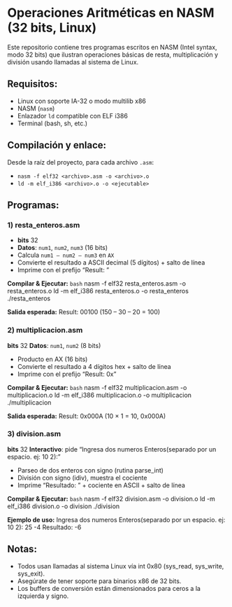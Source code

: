 # Operaciones Aritméticas en NASM (32 bits, Linux)

Este repositorio contiene tres programas escritos en NASM (Intel syntax, modo 32 bits) que ilustran operaciones básicas de resta, multiplicación y división usando llamadas al sistema de Linux.

## Requisitos:
- Linux con soporte IA-32 o modo multilib x86
- NASM (`nasm`)
- Enlazador `ld` compatible con ELF i386
- Terminal (bash, sh, etc.)

## Compilación y enlace:

Desde la raíz del proyecto, para cada archivo `.asm`:
- `nasm -f elf32 <archivo>.asm -o <archivo>.o`
- `ld -m elf_i386 <archivo>.o -o <ejecutable>`

## Programas:

### 1) resta_enteros.asm
- **bits** 32
- **Datos**: `num1`, `num2`, `num3` (16 bits)
- Calcula `num1 – num2 – num3` en `AX`
- Convierte el resultado a ASCII decimal (5 dígitos) + salto de línea
- Imprime con el prefijo “Result: ”

**Compilar & Ejecutar:**
```bash```
nasm -f elf32 resta_enteros.asm -o resta_enteros.o
ld -m elf_i386 resta_enteros.o -o resta_enteros
./resta_enteros

**Salida esperada:**
Result: 00100
(150 – 30 – 20 = 100)

### 2) multiplicacion.asm
**bits** 32
**Datos**: `num1`, `num2` (8 bits)
- Producto en AX (16 bits)
- Convierte el resultado a 4 dígitos hex + salto de línea
- Imprime con el prefijo “Result: 0x”

**Compilar & Ejecutar:**
```bash```
nasm -f elf32 multiplicacion.asm -o multiplicacion.o
ld -m elf_i386 multiplicacion.o -o multiplicacion
./multiplicacion

**Salida esperada:**
Result: 0x000A
(10 × 1 = 10, 0x000A)

### 3) division.asm
**bits** 32
**Interactivo**: pide “Ingresa dos numeros Enteros(separado por un espacio. ej: 10 2):”
- Parseo de dos enteros con signo (rutina parse_int)
- División con signo (idiv), muestra el cociente
- Imprime “Resultado: ” + cociente en ASCII + salto de línea

**Compilar & Ejecutar:**
```bash```
nasm -f elf32 division.asm -o division.o
ld -m elf_i386 division.o -o division
./division

**Ejemplo de uso:**
Ingresa dos numeros Enteros(separado por un espacio. ej: 10 2):
25 -4
Resultado: -6

## Notas:
- Todos usan llamadas al sistema Linux vía int 0x80 (sys_read, sys_write, sys_exit).
- Asegúrate de tener soporte para binarios x86 de 32 bits.
- Los buffers de conversión están dimensionados para ceros a la izquierda y signo.
